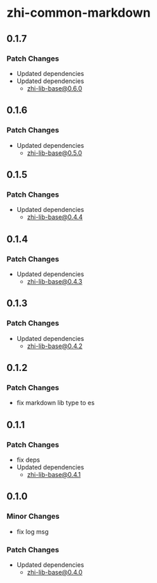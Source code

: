 # zhi-common-markdown

## 0.1.7

### Patch Changes

- Updated dependencies
- Updated dependencies
  - zhi-lib-base@0.6.0

## 0.1.6

### Patch Changes

- Updated dependencies
  - zhi-lib-base@0.5.0

## 0.1.5

### Patch Changes

- Updated dependencies
  - zhi-lib-base@0.4.4

## 0.1.4

### Patch Changes

- Updated dependencies
  - zhi-lib-base@0.4.3

## 0.1.3

### Patch Changes

- Updated dependencies
  - zhi-lib-base@0.4.2

## 0.1.2

### Patch Changes

- fix markdown lib type to es

## 0.1.1

### Patch Changes

- fix deps
- Updated dependencies
  - zhi-lib-base@0.4.1

## 0.1.0

### Minor Changes

- fix log msg

### Patch Changes

- Updated dependencies
  - zhi-lib-base@0.4.0
